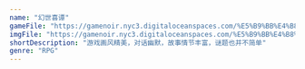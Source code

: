 ```yaml
---
name: "幻世喜谭"
gameFile: "https://gamenoir.nyc3.digitaloceanspaces.com/%E5%B9%BB%E4%B8%96%E5%96%9C%E8%B0%AD/gense.zip"
imgFile: "https://gamenoir.nyc3.digitaloceanspaces.com/%E5%B9%BB%E4%B8%96%E5%96%9C%E8%B0%AD/original.webp"
shortDescription: "游戏画风精美，对话幽默，故事情节丰富，谜题也并不简单"
genre: "RPG"
---
```

